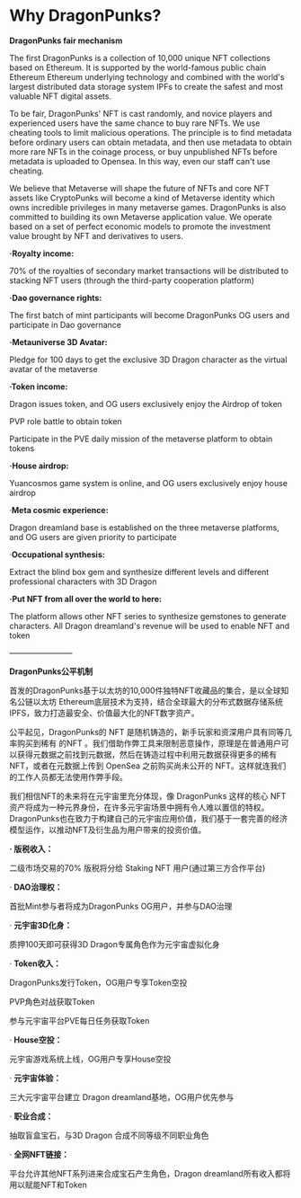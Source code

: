 # Why DragonPunks?

**DragonPunks fair mechanism**

The first DragonPunks is a collection of 10,000 unique NFT collections based on Ethereum. It is supported by the world-famous public chain Ethereum Ethereum underlying technology and combined with the world's largest distributed data storage system IPFs to create the safest and most valuable NFT digital assets.

To be fair, DragonPunks' NFT is cast randomly, and novice players and experienced users have the same chance to buy rare NFTs. We use cheating tools to limit malicious operations. The principle is to find metadata before ordinary users can obtain metadata, and then use metadata to obtain more rare NFTs in the coinage process, or buy unpublished NFTs before metadata is uploaded to Opensea. In this way, even our staff can't use cheating.

We believe that Metaverse will shape the future of NFTs and core NFT assets like CryptoPunks will become a kind of Metaverse identity which owns incredible privileges in many metaverse games. DragonPunks is also committed to building its own Metaverse application value. We operate based on a set of perfect economic models to promote the investment value brought by NFT and derivatives to users.

**·Royalty income:**

70% of the royalties of secondary market transactions will be distributed to stacking NFT users (through the third-party cooperation platform)

**·Dao governance rights:**

The first batch of mint participants will become DragonPunks OG users and participate in Dao governance

**·Metauniverse 3D Avatar:**

Pledge for 100 days to get the exclusive 3D Dragon character as the virtual avatar of the metaverse

**·Token income:**

Dragon issues token, and OG users exclusively enjoy the Airdrop of token

PVP role battle to obtain token

Participate in the PVE daily mission of the metaverse platform to obtain tokens

**·House airdrop:**

Yuancosmos game system is online, and OG users exclusively enjoy house airdrop

·**Meta cosmic experience:**

Dragon dreamland base is established on the three metaverse platforms, and OG users are given priority to participate

·**Occupational synthesis:**

Extract the blind box gem and synthesize different levels and different professional characters with 3D Dragon

**·Put NFT from all over the world to here:**

The platform allows other NFT series to synthesize gemstones to generate characters. All Dragon dreamland's revenue will be used to enable NFT and token

————————

**DragonPunks公平机制**

首发的DragonPunks基于以太坊的10,000件独特NFT收藏品的集合，是以全球知名公链以太坊 Ethereum底层技术为支持，结合全球最大的分布式数据存储系统 IPFS，致力打造最安全、价值最大化的NFT数字资产。

公平起见，DragonPunks的 NFT 是随机铸造的，新手玩家和资深用户具有同等几率购买到稀有 的NFT 。我们借助作弊工具来限制恶意操作，原理是在普通用户可以获得元数据之前找到元数据，然后在铸造过程中利用元数据获得更多的稀有 NFT，或者在元数据上传到 OpenSea 之前购买尚未公开的 NFT。这样就连我们的工作人员都无法使用作弊手段。

我们相信NFT的未来将在元宇宙里充分体现，像 DragonPunks 这样的核心 NFT 资产将成为一种元界身份，在许多元宇宙场景中拥有令人难以置信的特权。DragonPunks也在致力于构建自己的元宇宙应用价值，我们基于一套完善的经济模型运作，以推动NFT及衍生品为用户带来的投资价值。

**·       版税收入：**

二级市场交易的70% 版税将分给 Staking NFT 用户(通过第三方合作平台)

·      **DAO治理权：**

首批Mint参与者将成为DragonPunks OG用户，并参与DAO治理

·      **元宇宙3D化身：**

质押100天即可获得3D Dragon专属角色作为元宇宙虚拟化身

·      **Token收入：**

DragonPunks发行Token，OG用户专享Token空投

PVP角色对战获取Token

参与元宇宙平台PVE每日任务获取Token

·      **House空投：**

元宇宙游戏系统上线，OG用户专享House空投

·      **元宇宙体验：**

三大元宇宙平台建立 Dragon dreamland基地，OG用户优先参与

·      **职业合成：**

抽取盲盒宝石，与3D Dragon 合成不同等级不同职业角色

·      **全网NFT链接：**

平台允许其他NFT系列进来合成宝石产生角色，Dragon dreamland所有收入都将用以赋能NFT和Token
